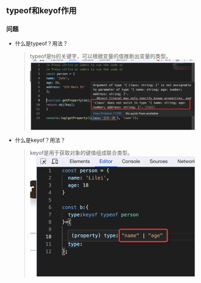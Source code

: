 ## typeof和keyof作用

### 问题
- 什么是typeof？用法？
  > typeof是ts的关键字，可以根据变量的值推断出变量的类型。    
    ![图 0](../images/9a8d2654a2ff73a8a65dd4a4a5ebce67e709862e482fed8b1f796f7071cec8d3.png)    

- 什么是keyof？用法？
  > keyof是用于获取对象的键值组成联合类型。    
    ![图 1](../images/5ac2dc81885633bb0858b62cdd62d81ebdd62150098ec3fa837d1d7c1d07afce.png)  

